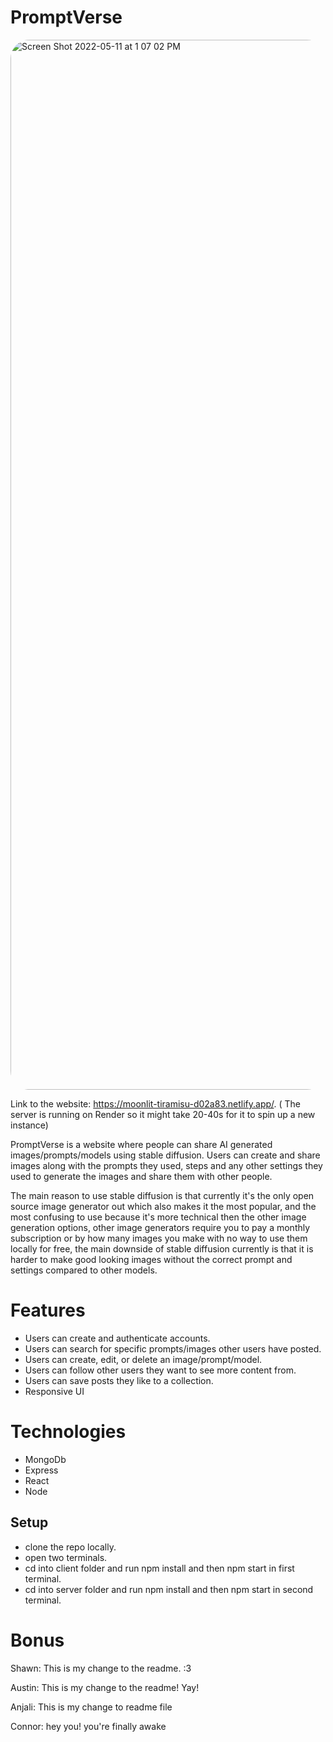 # PromptVerse

<img style="border-radius: 30px" width="1680" alt="Screen Shot 2022-05-11 at 1 07 02 PM" src="https://user-images.githubusercontent.com/17935336/214705138-4b4f4323-8dd0-4513-adf4-05ab68921d91.png">


Link to the website: https://moonlit-tiramisu-d02a83.netlify.app/. ( The server is running on Render so it might take 20-40s for it to spin up a new instance)

PromptVerse is a website where people can share AI generated images/prompts/models using stable diffusion. Users can create and share images along with the prompts they used, steps and any other settings they used to generate the images and share them with other people.

The main reason to use stable diffusion is that currently it's the only open source image generator out which also makes it the most popular, and the most confusing to use because it's more technical then the other image generation options, other image generators require you to pay a monthly subscription or by how many images you make with no way to use them locally for free, the main downside of stable diffusion currently is that it is harder to make good looking images without the correct prompt and settings compared to other models.


# Features
* Users can create and authenticate accounts.
* Users can search for specific prompts/images other users have posted.
* Users can create, edit, or delete an image/prompt/model.
* Users can follow other users they want to see more content from.
* Users can save posts they like to a collection.
* Responsive UI


# Technologies 
* MongoDb
* Express
* React
* Node


## Setup
 * clone the repo locally.
 * open two terminals.
 * cd into client folder and run npm install and then npm start in first terminal.
 * cd into server folder and run npm install and then npm start in second terminal.
  

# Bonus

Shawn: This is my change to the readme. :3

Austin: This is my change to the readme! Yay!

Anjali: This is my change to readme file

Connor: hey you! you're finally awake
